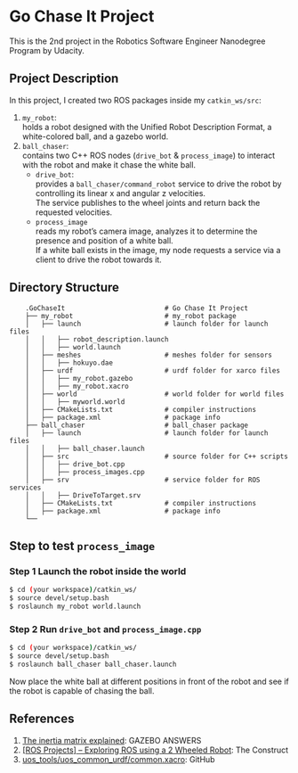 # Go Chase It Project  
This is the 2nd project in the Robotics Software Engineer Nanodegree Program by Udacity.
  
## Project Description  
In this project, I created two ROS packages inside my `catkin_ws/src`:  
1. `my_robot`:  
holds a robot designed with the Unified Robot Description Format, a white-colored ball, and a gazebo world.  
2. `ball_chaser`:  
contains two C++ ROS nodes (`drive_bot` & `process_image`) to interact with the robot and make it chase the white ball.  
    - `drive_bot`:  
    provides a `ball_chaser/command_robot` service to drive the robot by controlling its linear x and angular z velocities.  
    The service publishes to the wheel joints and return back the requested velocities.  
    - `process_image`  
    reads my robot’s camera image, analyzes it to determine the presence and position of a white ball.  
    If a white ball exists in the image, my node requests a service via a client to drive the robot towards it.  
    
## Directory Structure  
```
    .GoChaseIt                         # Go Chase It Project
    ├── my_robot                       # my_robot package                   
    │   ├── launch                     # launch folder for launch files   
    │   │   ├── robot_description.launch
    │   │   ├── world.launch
    │   ├── meshes                     # meshes folder for sensors
    │   │   ├── hokuyo.dae
    │   ├── urdf                       # urdf folder for xarco files
    │   │   ├── my_robot.gazebo
    │   │   ├── my_robot.xacro
    │   ├── world                      # world folder for world files
    │   │   ├── myworld.world
    │   ├── CMakeLists.txt             # compiler instructions
    │   ├── package.xml                # package info
    ├── ball_chaser                    # ball_chaser package                   
    │   ├── launch                     # launch folder for launch files   
    │   │   ├── ball_chaser.launch
    │   ├── src                        # source folder for C++ scripts
    │   │   ├── drive_bot.cpp
    │   │   ├── process_images.cpp
    │   ├── srv                        # service folder for ROS services
    │   │   ├── DriveToTarget.srv
    │   ├── CMakeLists.txt             # compiler instructions
    │   ├── package.xml                # package info                  
    └──                                                           
```
 
## Step to test `process_image`
### Step 1 Launch the robot inside the world 
```sh
$ cd (your workspace)/catkin_ws/  
$ source devel/setup.bash  
$ roslaunch my_robot world.launch
```
### Step 2 Run `drive_bot` and `process_image.cpp`  
```sh
$ cd (your workspace)/catkin_ws/  
$ source devel/setup.bash  
$ roslaunch ball_chaser ball_chaser.launch
```
Now place the white ball at different positions in front of the robot and see if the robot is capable of chasing the ball.

 
## References  
1. [The inertia matrix explained](http://answers.gazebosim.org/question/4372/the-inertia-matrix-explained/): GAZEBO ANSWERS  
2. [[ROS Projects] – Exploring ROS using a 2 Wheeled Robot](http://www.theconstructsim.com/ros-projects-exploring-ros-using-2-wheeled-robot-part-1/): The Construct  
3. [uos_tools/uos_common_urdf/common.xacro](https://github.com/uos/uos_tools/blob/fuerte/uos_common_urdf/common.xacro): GitHub
  
